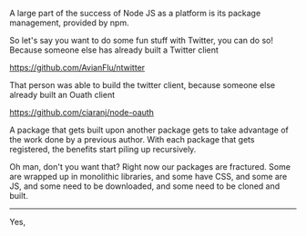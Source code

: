 A large part of the success of Node JS as a platform is its package management, provided by npm.

So let's say you want to do some fun stuff with Twitter, you can do so! Because someone else has already built a Twitter client

https://github.com/AvianFlu/ntwitter

That person was able to build the twitter client, because someone else already built an Ouath client

https://github.com/ciaranj/node-oauth

A package that gets built upon another package gets to take advantage of the work done by a previous author. With each package that gets registered, the benefits start piling up recursively.

<!-- Ideally, any novice programmer can build an application with serious complexity, by utilizing packages that are d -->

Oh man, don't you want that? Right now our packages are fractured. Some are wrapped up in monolithic libraries, and some have CSS, and some are JS, and some need to be downloaded, and some need to be cloned and built.

---

Yes, 